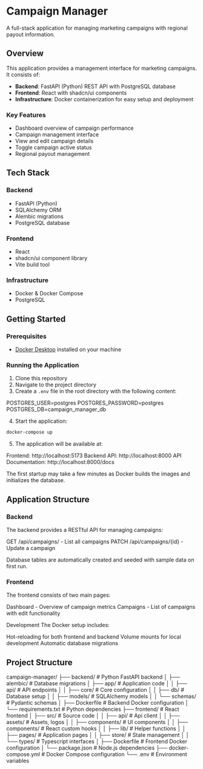 # Campaign Manager

A full-stack application for managing marketing campaigns with regional payout information.

## Overview

This application provides a management interface for marketing campaigns. It consists of:

- **Backend**: FastAPI (Python) REST API with PostgreSQL database
- **Frontend**: React with shadcn/ui components
- **Infrastructure**: Docker containerization for easy setup and deployment

### Key Features

- Dashboard overview of campaign performance
- Campaign management interface
- View and edit campaign details
- Toggle campaign active status
- Regional payout management

## Tech Stack

### Backend
- FastAPI (Python)
- SQLAlchemy ORM
- Alembic migrations
- PostgreSQL database

### Frontend
- React
- shadcn/ui component library
- Vite build tool

### Infrastructure
- Docker & Docker Compose
- PostgreSQL

## Getting Started

### Prerequisites

- [Docker Desktop](https://www.docker.com/products/docker-desktop/) installed on your machine

### Running the Application

1. Clone this repository
2. Navigate to the project directory
3. Create a `.env` file in the root directory with the following content:

POSTGRES_USER=postgres
POSTGRES_PASSWORD=postgres
POSTGRES_DB=campaign_manager_db

4. Start the application:
```bash
docker-compose up
```

5. The application will be available at:

Frontend: http://localhost:5173
Backend API: http://localhost:8000
API Documentation: http://localhost:8000/docs

The first startup may take a few minutes as Docker builds the images and initializes the database.

## Application Structure
### Backend
The backend provides a RESTful API for managing campaigns:

GET /api/campaigns/ - List all campaigns
PATCH /api/campaigns/{id} - Update a campaign

Database tables are automatically created and seeded with sample data on first run.

### Frontend
The frontend consists of two main pages:

Dashboard - Overview of campaign metrics
Campaigns - List of campaigns with edit functionality

Development
The Docker setup includes:

Hot-reloading for both frontend and backend
Volume mounts for local development
Automatic database migrations

## Project Structure

campaign-manager/
├── backend/               # Python FastAPI backend
│   ├── alembic/           # Database migrations
│   ├── app/               # Application code
│   │   ├── api/           # API endpoints
│   │   ├── core/          # Core configuration
│   │   ├── db/            # Database setup
│   │   ├── models/        # SQLAlchemy models
│   │   └── schemas/       # Pydantic schemas
│   ├── Dockerfile         # Backend Docker configuration
│   └── requirements.txt   # Python dependencies
├── frontend/              # React frontend
│   ├── src/               # Source code
│   │   ├── api/           # Api client
│   │   ├── assets/        # Assets, logos
│   │   ├── components/    # UI components
│   │   ├── components/    # React custom hooks
│   │   ├── lib/           # Helper functions
│   │   ├── pages/         # Application pages
│   │   ├── store/         # State management
│   │   └── types/         # Typescript interfaces
│   ├── Dockerfile         # Frontend Docker configuration
│   └── package.json       # Node.js dependencies
├── docker-compose.yml     # Docker Compose configuration
└── .env                   # Environment variables